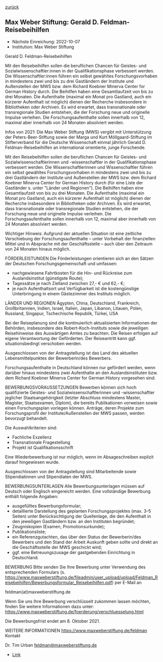 [zurück](/funding/)

## Max Weber Stiftung: Gerald D. Feldman-Reisebeihilfen

* Nächste Einreichung: 2022-10-07
* Institution: Max Weber Stiftung

Gerald D. Feldman-Reisebeihilfen

Mit den Reisebeihilfen sollen die beruflichen Chancen für Geistes- und Sozialwissenschaftler:innen in der Qualifikationsphase verbessert werden. Die Wissenschaftler:innen führen ein selbst gewähltes Forschungsvorhaben in mindestens zwei und bis zu drei Gastländern der Institute und Außenstellen der MWS bzw. dem Richard Koebner Minerva Center for German History durch. Die Beihilfen haben eine Gesamtlaufzeit von bis zu drei Monaten. Die Aufenthalte (maximal ein Monat pro Gastland, auch ein kürzerer Aufenthalt ist möglich) dienen der Recherche insbesondere in Bibliotheken oder Archiven. Es wird erwartet, dass transnationale oder transregionale Studien entstehen, die der Forschung neue und originelle Impulse verleihen. Die Forschungsaufenthalte sollen innerhalb von 12, maximal aber innerhalb von 24 Monaten absolviert werden.

Infos von 2021:
Die Max Weber Stiftung (MWS) vergibt mit Unterstützung der Peters-Beer-Stiftung sowie der Marga und Kurt Möllgaard-Stiftung im Stifterverband für die Deutsche Wissenschaft einmal jährlich Gerald D. Feldman-Reisebeihilfen an international orientierte, junge Forschende.

Mit den Reisebeihilfen sollen die beruflichen Chancen für Geistes- und Sozialwissenschaftlerinnen und -wissenschaftler in der Qualifikationsphase verbessert werden. Die Wissenschaftlerinnen und Wissenschaftler führen ein selbst gewähltes Forschungsvorhaben in mindestens zwei und bis zu drei Gastländern der Institute und Außenstellen der MWS bzw. dem Richard Koebner Minerva Center for German History durch (für eine Liste der Gastländer s. unter "Länder und Regionen"). Die Beihilfen haben eine Gesamtlaufzeit von bis zu drei Monaten. Die Aufenthalte (maximal ein Monat pro Gastland, auch ein kürzerer Aufenthalt ist möglich) dienen der Recherche insbesondere in Bibliotheken oder Archiven. Es wird erwartet, dass transnationale oder transregionale Studien entstehen, die der Forschung neue und originelle Impulse verleihen. Die Forschungsaufenthalte sollen innerhalb von 12, maximal aber innerhalb von 24 Monaten absolviert werden.

Wichtiger Hinweis:
Aufgrund der aktuellen Situation ist eine zeitliche Verschiebung der Forschungsaufenthalte – unter Vorbehalt der finanziellen Mittel und in Absprache mit der Geschäftsstelle – auch über den Zeitraum von 24 Monaten hinaus möglich.

FÖRDERLEISTUNGEN
Die Förderleistungen orientieren sich an den Sätzen der Deutschen Forschungsgemeinschaft und umfassen:

- nachgewiesene Fahrtkosten für die Hin- und Rückreise zum Auslandsinstitut (günstigste Route);
- Tagessätze je nach Zielland zwischen 27,- € und 62,- €;
- je nach Aufenthaltsort und Verfügbarkeit ist die kostengünstige Unterbringung in einem Gästezimmer des Instituts möglich.

LÄNDER UND REGIONEN
Ägypten, China, Deutschland, Frankreich, Großbritannien, Indien, Israel, Italien, Japan, Libanon, Litauen, Polen, Russland, Singapur, Tschechische Republik, Türkei, USA

Bei der Reiseplanung sind die kontinuierlich aktualisierten Informationen der Behörden, insbesondere des Robert-Koch-Instituts sowie die jeweiligen Reisehinweise des Auswärtigen Amtes zu beachten. Die Reisen erfolgen auf eigene Verantwortung der Geförderten. Der Reiseantritt kann ggf. situationsbedingt verschoben werden.

Ausgeschlossen von der Antragstellung ist das Land des aktuellen Lebensmittelpunktes der Bewerberin/des Bewerbers.

Forschungsaufenthalte in Deutschland können nur gefördert werden, wenn darüber hinaus mindestens zwei Aufenthalte an den Auslandsinstituten bzw. dem Richard Koebner Minerva Center for German History vorgesehen sind.

BEWERBUNGSVORAUSSETZUNGEN
Bewerben können sich hoch qualifizierte Geistes- und Sozialwissenschaftlerinnen und -wissenschaftler jeglicher Staatsangehörigkeit (letzter Abschluss mindestens Master, Magister, Staatsexamen, Diplom), die bereits Publikationen vorweisen sowie einen Forschungsplan vorlegen können. Anträge, deren Projekte zum Forschungsprofil der Institute/Außenstellen der MWS passen, werden bevorzugt behandelt.

Die Auswahlkriterien sind:
- Fachliche Exzellenz
- Transnationale Fragestellung
- Projekt ist Qualifikationsschrift

Eine Wiederbewerbung ist nur möglich, wenn im Absageschreiben explizit darauf hingewiesen wurde.

Ausgeschlossen von der Antragstellung sind Mitarbeitende sowie Stipendiatinnen und Stipendiaten der MWS.

BEWERBUNGSUNTERLAGEN
Alle Bewerbungsunterlagen müssen auf Deutsch oder Englisch eingereicht werden. Eine vollständige Bewerbung enthält folgende Angaben:

- ausgefülltes Bewerbungsformular;
- detaillierte Darstellung des geplanten Forschungsprojektes (max. 3–5 Seiten) unter Berücksichtigung der Quellenlage, die den Aufenthalt in den jeweiligen Gastländern bzw. an den Instituten begründet;
- Zeugniskopien (Examen, Promotionsurkunde);
- Publikationsliste;
- ein Referenzgutachten, das über den Status der Bewerberin/des Bewerbers und den Stand der Arbeit Auskunft geben sollte und direkt an die Geschäftsstelle der MWS geschickt wird;
- ggf. eine Betreuungszusage der gastgebenden Einrichtung in Deutschland.

BEWERBUNG
Bitte senden Sie Ihre Bewerbung unter Verwendung des entsprechenden Formulars (s. https://www.maxweberstiftung.de/fileadmin/user_upload/upload/Feldman_Reisebeihilfen/Bewerbungsformular_Reisebeihilfen.pdf) per E-Mail an

feldman(at)maxweberstiftung.de

Wenn Sie uns Ihre Bewerbung verschlüsselt zukommen lassen möchten, finden Sie weitere Informationen dazu unter: https://www.maxweberstiftung.de/foerderung/verschluesselung.html

Die Bewerbungsfrist endet am 8. Oktober 2021.

WEITERE INFORMATIONEN
https://www.maxweberstiftung.de/feldman
Kontakt

Dr. Tim Urban
feldman@maxweberstiftung.de

* [Link](https://www.maxweberstiftung.de/foerderung/feldman-reisebeihilfen.html)